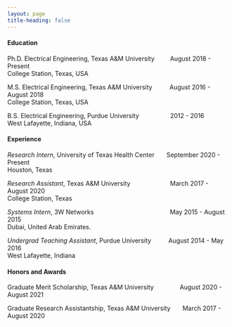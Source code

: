 ```yaml
---
layout: page
title-heading: false
---
```


#### Education

Ph.D.  Electrical Engineering, Texas A&M University &nbsp;&nbsp;&nbsp; &nbsp;&nbsp;&nbsp;     August 2018 -  Present <br>
College Station, Texas, USA  

M.S.   Electrical Engineering, Texas A&M University &nbsp;&nbsp;&nbsp;&nbsp;&nbsp;&nbsp;&nbsp;&nbsp;   August 2016 -  August 2018 <br>
College Station, Texas, USA   

B.S.   Electrical Engineering, Purdue University &nbsp;&nbsp;&nbsp;&nbsp;&nbsp;&nbsp;&nbsp;&nbsp;&nbsp;&nbsp;&nbsp;&nbsp;&nbsp;&nbsp;&nbsp;&nbsp;&nbsp;2012 -  2016 <br>
West Lafayette, Indiana, USA   


#### Experience
*Research Intern*, University of Texas Health Center &nbsp;&nbsp;&nbsp;&nbsp;&nbsp; September 2020 - Present <br>
Houston, Texas

*Research Assistant*, Texas A&M University &nbsp;&nbsp;&nbsp;&nbsp;&nbsp;&nbsp;&nbsp;&nbsp;&nbsp;&nbsp;&nbsp;&nbsp;&nbsp;&nbsp;&nbsp;&nbsp;&nbsp;&nbsp;&nbsp;&nbsp;&nbsp; March 2017 - August 2020 <br>
College Station, Texas

*Systems Intern*, 3W Networks &nbsp;&nbsp;&nbsp;&nbsp;&nbsp;&nbsp;&nbsp;&nbsp;&nbsp;&nbsp;&nbsp;&nbsp;&nbsp;&nbsp;&nbsp;&nbsp;&nbsp;&nbsp;&nbsp;&nbsp;&nbsp;&nbsp;&nbsp;&nbsp;&nbsp;&nbsp;&nbsp;&nbsp;&nbsp;&nbsp;&nbsp;&nbsp;&nbsp;&nbsp;&nbsp;&nbsp;&nbsp;&nbsp;&nbsp;&nbsp;&nbsp;&nbsp;&nbsp;May 2015 - August 2015 <br>
 Dubai, United Arab Emirates.
 
*Undergrad Teaching Assistant*, Purdue University &nbsp;&nbsp;&nbsp;&nbsp;&nbsp;&nbsp;&nbsp;&nbsp; August 2014 - May 2016 <br>
West Lafayette, Indiana


#### Honors and Awards
Graduate Merit Scholarship, Texas A&M University &nbsp;&nbsp;&nbsp;&nbsp;&nbsp;&nbsp;&nbsp;&nbsp;&nbsp;&nbsp;&nbsp;&nbsp;&nbsp; August 2020 - August 2021 <br>

Graduate Research Assistantship, Texas A&M University &nbsp;&nbsp;&nbsp;&nbsp;&nbsp; March 2017 - August 2020 <br>


